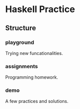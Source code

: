 Haskell Practice
======================


Structure
--------------

### playground
Trying new funcationalities. 

### assignments
Programming homework. 

### demo
A few practices and solutions. 
